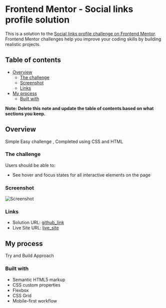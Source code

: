# Frontend Mentor - Social links profile solution

This is a solution to the [Social links profile challenge on Frontend Mentor](https://www.frontendmentor.io/challenges/social-links-profile-UG32l9m6dQ). Frontend Mentor challenges help you improve your coding skills by building realistic projects. 

## Table of contents

- [Overview](#overview)
  - [The challenge](#the-challenge)
  - [Screenshot](#screenshot)
  - [Links](#links)
- [My process](#my-process)
  - [Built with](#built-with)
 

**Note: Delete this note and update the table of contents based on what sections you keep.**

## Overview
Simple Easy challenge , Completed using CSS and HTML

### The challenge

Users should be able to:

- See hover and focus states for all interactive elements on the page

### Screenshot

![Screenshot](./screenshot.jpg)

### Links

- Solution URL: [github_link](https://github.com/vb8146649/social-links-profile-main)
- Live Site URL: [live_site](https://vb8146649.github.io/social-links-profile-main/)

## My process
Try and Build Approach

### Built with

- Semantic HTML5 markup
- CSS custom properties
- Flexbox
- CSS Grid
- Mobile-first workflow

